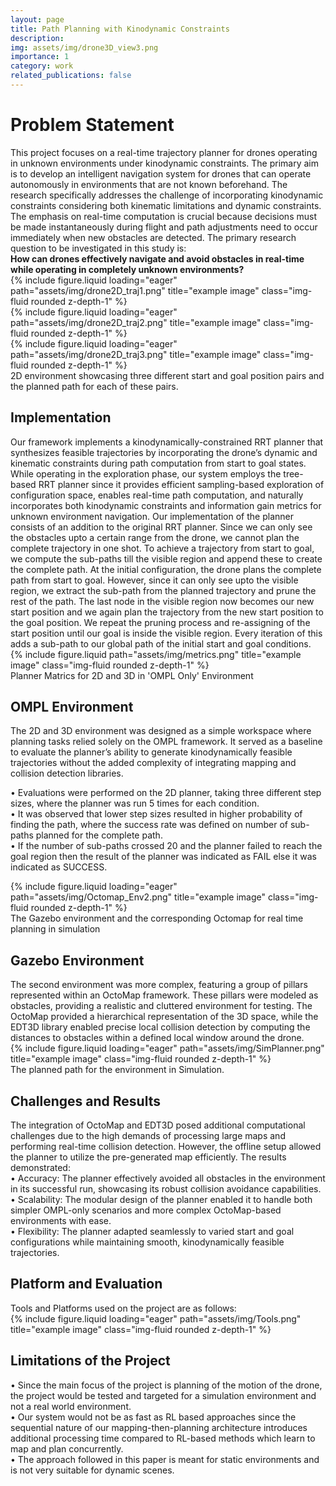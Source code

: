 ```yaml
---
layout: page
title: Path Planning with Kinodynamic Constraints
description:
img: assets/img/drone3D_view3.png
importance: 1
category: work
related_publications: false
---
```


<!-- Every project has a beautiful feature showcase page.
It's easy to include images in a flexible 3-column grid format.
Make your photos 1/3, 2/3, or full width.

To give your project a background in the portfolio page, just add the img tag to the front matter like so:

    ---
    layout: page
    title: project
    description: a project with a background image
    img: /assets/img/drone3D_view3.png
    --- -->
<h1>Problem Statement</h1>
This project focuses on a real-time trajectory planner for drones operating in unknown environments under kinodynamic constraints. The primary aim is to develop an intelligent navigation system for drones that can operate autonomously in environments that are not known beforehand. The research specifically addresses the challenge of incorporating kinodynamic constraints considering both kinematic limitations and dynamic constraints. The emphasis on real-time computation is crucial because decisions must be made instantaneously during flight and path adjustments need to occur immediately when new obstacles are detected. The primary research question to be investigated in this study is: <br><b>How can drones effectively navigate and avoid obstacles in real-time while operating in completely unknown environments?</b>

<div class="row">
    <div class="col-sm mt-3 mt-md-0">
        {% include figure.liquid loading="eager" path="assets/img/drone2D_traj1.png" title="example image" class="img-fluid rounded z-depth-1" %}
    </div>
    <div class="col-sm mt-3 mt-md-0">
        {% include figure.liquid loading="eager" path="assets/img/drone2D_traj2.png" title="example image" class="img-fluid rounded z-depth-1" %}
    </div>
    <div class="col-sm mt-3 mt-md-0">
        {% include figure.liquid loading="eager" path="assets/img/drone2D_traj3.png" title="example image" class="img-fluid rounded z-depth-1" %}
    </div>
</div>
<div class="caption">
    2D environment showcasing three different start and goal position pairs and the planned path for each of these pairs.
</div>
<h2>Implementation</h2>
Our framework implements a kinodynamically-constrained RRT planner that synthesizes feasible trajectories by incorporating the drone’s dynamic and kinematic constraints during path computation from start to goal states. While operating in the exploration phase, our system employs the tree-based RRT planner since it provides efficient sampling-based exploration of configuration space, enables real-time path computation, and naturally incorporates both kinodynamic constraints and information gain metrics for unknown environment navigation. Our implementation of the planner consists of an addition to the original RRT planner. Since we can only see the obstacles upto a certain range from the drone, we cannot plan the complete trajectory in one shot. To achieve a trajectory from start to goal, we compute the sub-paths till the visible region and append these to create the complete path. At the initial configuration, the drone plans the complete path from start to goal. However, since it can only see upto the visible region, we extract the sub-path from the planned trajectory and prune the rest of the path. The last node in the visible region now becomes our new start position and we again plan the trajectory from the new start position to the goal position. We repeat the pruning process and re-assigning of the start position until our goal is inside the visible region. Every iteration of this adds a sub-path to our global path of the initial start and goal conditions.

<div class="row justify-content-sm-center">
    <div class="col-sm-8 mt-3 mt-md-0">
        {% include figure.liquid path="assets/img/metrics.png" title="example image" class="img-fluid rounded z-depth-1" %}
    </div>
</div>
<div class="caption">
    Planner Matrics for 2D and 3D in 'OMPL Only' Environment
</div>
<h2>OMPL Environment</h2>
The 2D and 3D environment was designed as a simple workspace where planning tasks relied solely on the OMPL framework. It served as a baseline to evaluate the planner’s ability to generate kinodynamically feasible trajectories without the added complexity of integrating mapping and collision detection libraries.

• Evaluations were performed on the 2D planner, taking three different step sizes, where the planner was run 5 times for each condition.<br>
• It was observed that lower step sizes resulted in higher probability of finding the path, where the success rate was defined on number of sub-paths planned for the complete
path.<br>
• If the number of sub-paths crossed 20 and the planner failed to reach the goal region then the result of the planner was indicated as FAIL else it was indicated as
SUCCESS.

<div class="row justify-content-sm-center">
    <div class="col-sm-8 mt-3 mt-md-0">
        {% include figure.liquid loading="eager" path="assets/img/Octomap_Env2.png" title="example image" class="img-fluid rounded z-depth-1" %}
    </div>
</div>
<div class="caption">
    The Gazebo environment and the corresponding Octomap for real time planning in simulation
</div>

<!-- You can also put regular text between your rows of images, even citations {% cite einstein1950meaning %}.
Say you wanted to write a bit about your project before you posted the rest of the images.
You describe how you toiled, sweated, _bled_ for your project, and then... you reveal its glory in the next row of images. -->
<h2>Gazebo Environment</h2>
The second environment was more complex, featuring a group of pillars represented within an OctoMap framework. These pillars were modeled as obstacles, providing a realistic and cluttered environment for testing. The OctoMap provided a hierarchical representation of the 3D space, while the EDT3D library enabled precise local collision detection by computing the distances to obstacles within a defined local window around the drone.

<div class="row justify-content-sm-center">
    <div class="col-sm-8 mt-3 mt-md-0">
        {% include figure.liquid loading="eager" path="assets/img/SimPlanner.png" title="example image" class="img-fluid rounded z-depth-1" %}
    </div>
</div>
<div class="caption">
    The planned path for the environment in Simulation.
</div>

<h2>Challenges and Results</h2>
The integration of OctoMap and EDT3D posed additional computational challenges due to the high demands of processing large maps and performing real-time collision detection. However, the offline setup allowed the planner to utilize the pre-generated map efficiently. The results demonstrated:<br>
• Accuracy: The planner effectively avoided all obstacles in the environment in its successful run, showcasing its robust collision avoidance capabilities.<br>
• Scalability: The modular design of the planner enabled it to handle both simpler OMPL-only scenarios and more complex OctoMap-based environments with ease.<br>
• Flexibility: The planner adapted seamlessly to varied start and goal configurations while maintaining smooth, kinodynamically feasible trajectories.

<h2>Platform and Evaluation</h2>
Tools and Platforms used on the project are as follows:
<div class="row justify-content-sm-center">
    <div class="col-sm-8 mt-3 mt-md-0">
        {% include figure.liquid loading="eager" path="assets/img/Tools.png" title="example image" class="img-fluid rounded z-depth-1" %}
    </div>
</div>

<h2>Limitations of the Project</h2>
• Since the main focus of the project is planning of the motion of the drone, the project would be tested and targeted for a simulation environment and not a real world
environment.<br>
• Our system would not be as fast as RL based approaches since the sequential nature of our mapping-then-planning architecture introduces additional processing time compared to RL-based methods which learn to map and plan concurrently.<br>
• The approach followed in this paper is meant for static environments and is not very suitable for dynamic scenes.
